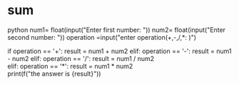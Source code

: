 # sum
python
num1= float(input("Enter first number: "))
num2= float(input("Enter second number: "))
operation =input("enter operation(+,-,/,*: )")

if operation == '+':
    result = num1 + num2
 elif:
operation == '-':
    result = num1 - num2 
 elif:
    operation == '/':
    result = num1 / num2    
  elif:
    operation == '*':
    result = num1 * num2   
 print(f("the answer is {result}"))   
